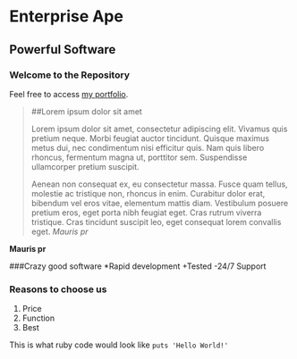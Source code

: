 Enterprise Ape
==============

Powerful Software
-----------------

### Welcome to the Repository

Feel free to access [my portfolio](http://chopchop.com).

> ##Lorem ipsum dolor sit amet
>
> Lorem ipsum dolor sit amet, consectetur adipiscing elit. Vivamus quis pretium neque. Morbi feugiat auctor tincidunt. Quisque maximus metus dui, nec condimentum nisi efficitur quis. Nam quis libero rhoncus, fermentum magna ut, porttitor sem. Suspendisse ullamcorper pretium suscipit.
>
>Aenean non consequat ex, eu consectetur massa. Fusce quam tellus, molestie ac tristique non, rhoncus in enim. Curabitur dolor erat, bibendum vel eros vitae, elementum mattis diam. Vestibulum posuere pretium eros, eget porta nibh feugiat eget. Cras rutrum viverra tristique. Cras tincidunt suscipit leo, eget consequat lorem convallis eget. *Mauris pr*

**Mauris pr**

###Crazy good software
*Rapid development
+Tested
-24/7 Support

### Reasons to choose us
1. Price
2. Function
3. Best

This is what ruby code would look like `puts 'Hello World!'`